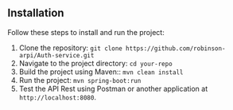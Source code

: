 ## Installation

Follow these steps to install and run the project:

1. Clone the repository: `git clone https://github.com/robinson-arpi/Auth-service.git`
2. Navigate to the project directory: `cd your-repo`
3. Build the project using Maven:: `mvn clean install`
4. Run the project: `mvn spring-boot:run`
5. Test the API Rest using Postman or another application at `http://localhost:8080`.